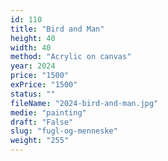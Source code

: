 ```yaml
---
id: 110
title: "Bird and Man"
height: 40
width: 40
method: "Acrylic on canvas"
year: 2024
price: "1500"
exPrice: "1500"
status: ""
fileName: "2024-bird-and-man.jpg"
medie: "painting"
draft: "False"
slug: "fugl-og-menneske"
weight: "255"
---
```

